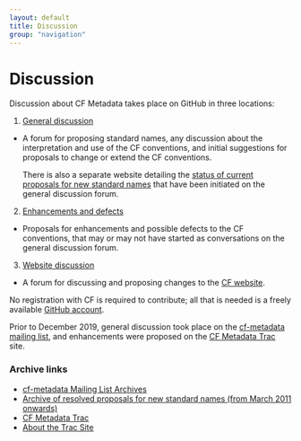 ```yaml
---
layout: default
title: Discussion
group: "navigation"
---
```


# Discussion
 
Discussion about CF Metadata takes place on GitHub in three locations:

1. [General discussion][github_discuss]

  * A forum for proposing standard names, any discussion about the
    interpretation and use of the CF conventions, and initial
    suggestions for proposals to change or extend the CF conventions.

    There is also a separate website detailing the [status of current
    proposals for new standard names][current] that have been
    initiated on the general discussion forum.
  
2. [Enhancements and defects][github_conventions]

  * Proposals for enhancements and possible defects to the CF
    conventions, that may or may not have started as conversations on
    the general discussion forum.

3. [Website discussion][github_website]

  * A forum for discussing and proposing changes to the [CF
    website][website].

No registration with CF is required to contribute; all that is needed
is a freely available [GitHub account][github].

Prior to December 2019, general discussion took place on the
[cf-metadata mailing list][archives], and enhancements were proposed
on the [CF Metadata Trac](Data/trac.html) site.


### Archive links

* [cf-metadata Mailing List Archives][archives]
* [Archive of resolved proposals for new standard names (from March 2011 onwards)][proposals]
* [CF Metadata Trac](Data/trac.html)
* [About the Trac Site][about]

[github_discuss]: https://github.com/cf-convention/discuss/issues
[github_conventions]: https://github.com/cf-convention/cf-conventions/issues
[github_website]: https://github.com/cf-convention/cf-convention.github.io/issues
[github]: https://github.com
[website]: https://cfconventions.org
[trac]: Data/trac.html
[about]: about-trac.html
[mail]: http://mailman.cgd.ucar.edu/mailman/listinfo/cf-metadata
[archives]: http://mailman.cgd.ucar.edu/pipermail/cf-metadata/
[current]: http://cfeditor.ceda.ac.uk/proposals/1?status=active&namefilter=&proposerfilter=&descfilter=&filter+and+display=filter
[proposals]: http://cfeditor.ceda.ac.uk/proposals/1?status=inactive&namefilter=&proposerfilter=&descfilter=&filter+and+display=filter
